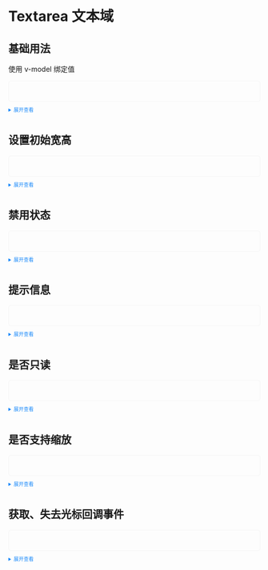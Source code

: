 <style>
    .example{
        border: 1px solid #f5f5f5;
        border-radius: 5px;
        padding:20px
    }
 .y-textarea{
    border:1px solid #eee
 }
    details > summary:first-of-type {
        font-size: 10px;
        padding: 8px 0;
        cursor: pointer;
        color: #1989fa;
    }
</style>

# Textarea 文本域

## 基础用法
使用 v-model 绑定值

<div class="example">
    <div>
        <y-textarea maxlength="10"></y-textarea>
    </div>
</div>


<details>
<summary>展开查看</summary>

```vue
<template>
  <div class="example">
    <div>
         <y-textarea v-model="val"></y-textarea>
    </div>
</div>
</template>
<script lang="ts" setup>
import { y-textarea } from "tooy-ui";
import { ref } from 'vue'
const val = ref('')
</script>
```

</details>

## 设置初始宽高

<div class="example">
    <div>
        <y-textarea :maxlength="10" :cols="50" :rows="10"></y-textarea>
    </div>
</div>


<details>
<summary>展开查看</summary>

```vue
<template>
  <div class="example">
    <div>
          <y-textarea v-model="val" :cols="50" :rows="10"x></y-textarea>
    </div>
</div>
</template>
<script lang="ts" setup>
import { y-textarea } from "tooy-ui";
import { ref } from 'vue'
const val = ref('')
</script>
```

</details>

## 禁用状态

<div class="example">
    <div>
        <y-textarea maxlength="10" disabled></y-textarea>
    </div>
</div>


<details>
<summary>展开查看</summary>

```vue
<template>
  <div class="example">
    <div>
         <y-textarea v-model="val" disabled></y-textarea>
    </div>
</div>
</template>
<script lang="ts" setup>
import { y-textarea } from "tooy-ui";
import { ref } from 'vue'
const val = ref('')
</script>
```

</details>

## 提示信息

<div class="example">
    <div>
        <y-textarea maxlength="10" placeholder="请输入"></y-textarea>
    </div>
</div>


<details>
<summary>展开查看</summary>

```vue
<template>
  <div class="example">
    <div>
         <y-textarea v-model="val" placeholder="请输入"></y-textarea>
    </div>
</div>
</template>
<script lang="ts" setup>
import { y-textarea } from "tooy-ui";
import { ref } from 'vue'
const val = ref('')
</script>
```

</details>

## 是否只读

<div class="example">
    <div>
        <y-textarea maxlength="10" readonly></y-textarea>
    </div>
</div>


<details>
<summary>展开查看</summary>

```vue
<template>
  <div class="example">
    <div>
         <y-textarea v-model="val" readonly></y-textarea>
    </div>
</div>
</template>
<script lang="ts" setup>
import { y-textarea } from "tooy-ui";
import { ref } from 'vue'
const val = ref('')
</script>
```

</details>

## 是否支持缩放

<div class="example">
    <div>
        <y-textarea maxlength="10" :resize="false"></y-textarea>
    </div>
</div>


<details>
<summary>展开查看</summary>

```vue
<template>
  <div class="example">
    <div>
         <y-textarea v-model="val" :resize="false"></y-textarea>
    </div>
</div>
</template>
<script lang="ts" setup>
import { y-textarea } from "tooy-ui";
import { ref } from 'vue'
const val = ref('')
</script>
```

</details>

## 获取、失去光标回调事件

<div class="example">
    <div>
        <y-textarea maxlength="10" @focus="focus" @blur="blur"></y-textarea>
    </div>
</div>


<details>
<summary>展开查看</summary>

```vue
<template>
  <div class="example">
    <div>
         <y-textarea v-model="val" @focus="focus" @blur="blur"></y-textarea>
    </div>
</div>
</template>
<script lang="ts" setup>
import { y-textarea } from "tooy-ui";
import { ref } from 'vue'
const val = ref('')
const focus = (e) => {
    emit('focus', e)
}
const blur = (e) => {
    emit('blur', e)
}
</script>
```

</details>